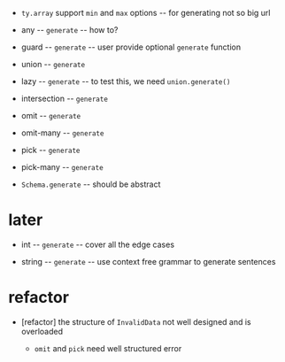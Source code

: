 - `ty.array` support `min` and `max` options -- for generating not so big url

- any -- `generate` -- how to?
- guard -- `generate` -- user provide optional `generate` function

- union -- `generate`

- lazy -- `generate` -- to test this, we need `union.generate()`

- intersection -- `generate`

- omit -- `generate`
- omit-many -- `generate`

- pick -- `generate`
- pick-many -- `generate`

- `Schema.generate` -- should be abstract

# later

- int -- `generate` -- cover all the edge cases

- string -- `generate` -- use context free grammar to generate sentences

# refactor

- [refactor] the structure of `InvalidData` not well designed and is overloaded

  - `omit` and `pick` need well structured error
